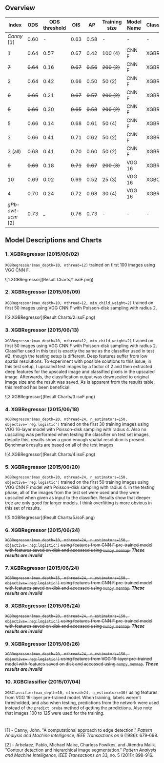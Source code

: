 ## Overview

| Index             | ODS  | ODS threshold | OIS  | AP   | Training size | Model Name | Classifier |
|-------------------|------|---------------|------|------|---------------|------------|------------|
| _Canny_ [1]       | 0.60 | -             | 0.63 | 0.58 | -             | -          | -          |
| 1                 | 0.64 | 0.57          | 0.67 | 0.42 | 100 (4)       | CNN F      | XGBR       |
| ~~7~~                 | ~~0.64~~ | 0.16          | ~~0.67~~ | ~~0.56~~ | ~~200 (2)~~       | CNN F      | XGBR       |
| 2                 | 0.64 | 0.42          | 0.66 | 0.50 | 50 (2)        | CNN F      | XGBR       |
| ~~6~~                 | ~~0.65~~ | 0.21          | ~~0.67~~ | ~~0.57~~ | ~~200 (2)~~       | CNN F      | XGBR       |
| ~~8~~                 | ~~0.66~~ | 0.30          | ~~0.65~~ | ~~0.58~~ | ~~200 (2)~~       | CNN F      | XGBR       |
| 5                 | 0.66 | 0.14          | 0.68 | 0.61 | 50 (4)        | CNN F      | XGBR       |
| 3                 | 0.66 | 0.41          | 0.71 | 0.62 | 50 (2)        | CNN F      | XGBR       |
| 3 (all)           | 0.68 | 0.41          | 0.70 | 0.60 | 50 (2)        | CNN F      | XGBR       |
| ~~9~~                 | ~~0.69~~ | 0.18          | ~~0.71~~ | ~~0.67~~ | ~~200 (3)~~       | VGG 16     | XGBR       |
| 10                | 0.69 | 0.02          | 0.69 | 0.52 | 25 (3)        | VGG 16     | XGBC       |
| 4                 | 0.70 | 0.24          | 0.72 | 0.68 | 30 (4)        | VGG 16     | XGBR       |
| _gPb-owt-ucm_ [2] | 0.73 | _             | 0.76 | 0.73 | -             | -          | -          |

## Model Descriptions and Charts
### 1. XGBRegressor (2015/06/02)
`XGBRegressor(max_depth=10, nthread=12)` trained on first 100 images using VGG CNN F.

![1.XGBRegressor](Result Charts/1.isoF.png)

### 2. XGBRegressor (2015/06/09)
`XGBRegressor(max_depth=10, nthread=12, min_child_weight=2)` trained on first 50 images using VGG CNN F with Poisson-disk sampling with radius 2.

![2.XGBRegressor](Result Charts/2.isoF.png)

### 3. XGBRegressor (2015/06/13)
`XGBRegressor(max_depth=10, nthread=12, min_child_weight=2)` trained on first 50 images using VGG CNN F with Poisson-disk sampling with radius 2. Classifier used in this test is exactly the same as the classifier used in test #2, though the testing setup is different. Deep features suffer from low spatial resolutions. To experiment with possible solutions to this issue, in this test setup, I upscaled test images by a factor of 2 and then extracted deep features for the upscaled image and classified pixels in the upscaled image. Afterwards, the classification output was downscaled to original image size and the result was saved. As is apparent from the results table, this method has been beneficial.

![3.XGBRegressor](Result Charts/3.isoF.png)

### 4. XGBRegressor (2015/06/18)
`XGBRegressor(max_depth=20, nthread=24, n_estimators=150, objective='reg:logistic')` trained on the first 30 training images using VGG 16-layer model with Poisson-disk sampling with radius 4. Also no upscaling was performed when testing the classifier on test set images, despite this, results show a good enough spatial resolution is present. Benchmark results are based on all of the test images.

![4.XGBRegressor](Result Charts/4.isoF.png)

### 5. XGBRegressor (2015/06/20)
`XGBRegressor(max_depth=20, nthread=24, n_estimators=150, objective='reg:logistic')` trained on the first 50 training images using VGG CNN F model with Poisson-disk sampling with radius 4. In the testing phase, all of the images from the test set were used and they were upscaled when given as input to the classifier. Results show that deeper tree are only good for larger models. I think overfitting is more obvious in this set of results.

![5.XGBRegressor](Result Charts/5.isoF.png)


### 6. XGBRegressor (2015/06/24)
~~`XGBRegressor(max_depth=10, nthread=24, n_estimators=150, objective='reg:logistic')` using features from CNN F pre-trained model with features saved on disk and accessed using `numpy.memmap`.~~ _**These results are invalid**_

### 7. XGBRegressor (2015/06/24)
~~`XGBRegressor(max_depth=15, nthread=24, n_estimators=150, objective='reg:logistic')` using features from CNN F pre-trained model with features saved on disk and accessed using `numpy.memmap`.~~ _**These results are invalid**_

### 8. XGBRegressor (2015/06/24)
~~`XGBRegressor(max_depth=20, nthread=24, n_estimators=150, objective='reg:logistic')` using features from CNN F pre-trained model with features saved on disk and accessed using `numpy.memmap`.~~ _**These results are invalid**_

### 9. XGBRegressor (2015/06/26)
~~`XGBRegressor(max_depth=20, nthread=24, n_estimators=150, objective='reg:logistic')` using features from VGG 16-layer pre-trained model with features saved on disk and accessed using `numpy.memmap`.~~ _**These results are invalid**_

### 10. XGBClassifier (2015/07/04)
`XGBClassifier(max_depth=10, nthread=24, n_estimators=30)` using features from VGG 16-layer pre-trained model. When training, labels weren't thresholded, and also when testing, predictions from the network were used instead of the `predict_proba` method of getting the predictions. Also note that images 100 to 125 were used for the training.

# 
[1] - Canny, John. "A computational approach to edge detection." _Pattern Analysis and Machine Intelligence, IEEE Transactions on_ 6 (1986): 679-698.

[2] - Arbelaez, Pablo, Michael Maire, Charless Fowlkes, and Jitendra Malik. "Contour detection and hierarchical image segmentation." _Pattern Analysis and Machine Intelligence, IEEE Transactions on_ 33, no. 5 (2011): 898-916.
